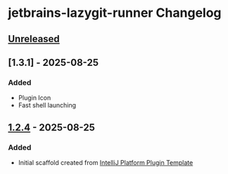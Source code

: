 <!-- Keep a Changelog guide -> https://keepachangelog.com -->

# jetbrains-lazygit-runner Changelog

## [Unreleased]

## [1.3.1] - 2025-08-25

### Added

- Plugin Icon
- Fast shell launching

## [1.2.4] - 2025-08-25

### Added

- Initial scaffold created from [IntelliJ Platform Plugin Template](https://github.com/JetBrains/intellij-platform-plugin-template)

[Unreleased]: https://github.com/mym0404/jetbrains-lazygit-runner/compare/v1.2.4...HEAD
[1.2.4]: https://github.com/mym0404/jetbrains-lazygit-runner/commits/v1.2.4
